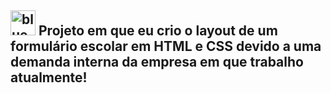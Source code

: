 ## <img width="40" height="40" src="https://img.icons8.com/plasticine/100/blueprint.png" alt="blueprint"/> **Projeto em que eu crio o layout de um formulário escolar em HTML e CSS devido a uma demanda interna da empresa em que trabalho atualmente!**
